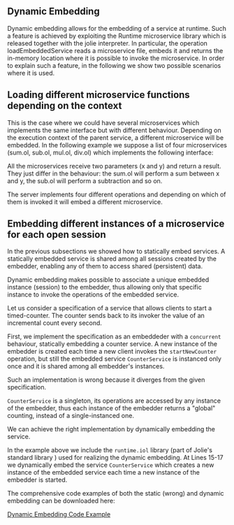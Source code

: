 ## Dynamic Embedding
Dynamic embedding allows for the embedding of a service at runtime. Such a feature is achieved by
exploiting the Runtime microservice library which is released together with the jolie interpreter.
In particular, the operation loadEmbeddedService reads a microservice file, embeds it and returns
the in-memory location where it is possible to invoke the microservice. In order to explain such
a feature, in the following we show two possible scenarios where it is used.

## Loading different microservice functions depending on the context
This is the case where we could have several microservices which implements the same interface but with different behaviour. Depending on the execution context of the parent service, a different microservice will be embedded. In the following example we suppose a list of four microservices (sum.ol, sub.ol, mul.ol, div.ol) which implements the following interface:

<div class="code" src="dynamic_embedding_calc_1.ol"></div>

All the microservices receive two parameters (x and y) and return a result. They just differ in the behaviour: the sum.ol will perform a sum between x and y, the sub.ol will perform a subtraction and so on.

<div class="code" src="dynamic_embedding_calc_2.ol"></div>

The server implements four different operations and depending on which of them is invoked it will embed a different microservice.

<div class="code" src="dynamic_embedding_calc_3.ol"></div>


## Embedding different instances of a microservice for each open session
In the previous subsections we showed how to statically embed services. A statically embedded service is shared among all sessions created by the embedder, enabling any of them to access shared (persistent) data.

Dynamic embedding makes possible to associate a unique embedded instance (session) to the embedder, thus allowing only that specific instance to invoke the operations of the embedded service.

Let us consider a specification of a service that allows clients to start a timed-counter. The counter sends back to its invoker the value of an incremental count every second.

First, we implement the specification as an embeddeder with a `concurrent` behaviour, statically embedding a counter service. A new instance of the embedder is created each time a new client invokes the `startNewCounter` operation, but still the embedded service `CounterService` is instanced only once and it is shared among all embedder's instances.

<div class="code" src="dynamic_embedding_1.ol"></div>

Such an implementation is wrong because it diverges from the given specification.

`CounterService` is a singleton, its operations are accessed by any instance of the embedder, thus each instance of the embedder returns a "global" counting, instead of a single-instanced one.

We can achieve the right implementation by dynamically embedding the service.

<div class="code" src="dynamic_embedding_2.ol"></div>

In the example above we include the `runtime.iol` library (part of Jolie's standard library ) used for realizing the dynamic embedding. At Lines 15-17 we dynamically embed the service `CounterService` which creates a new instance of the embedded service each time a new instance of the embedder is started.

The comprehensive code examples of both the static (wrong) and dynamic embedding can be downloaded here:

<div class="download"><a href="documentation/architectural_composition/code/dynamic_embedding_code.zip">Dynamic Embedding Code Example</a></div>
